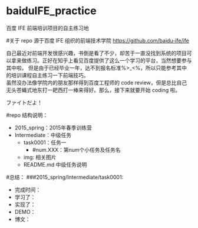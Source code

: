 # baiduIFE_practice
百度 IFE 前端培训项目的自主练习地

#关于 repo
源于百度 IFE 组织的前端技术学院 https://github.com/baidu-ife/ife

自己最近对前端开发很感兴趣，书倒是看了不少，却苦于一直没找到系统的项目可以拿来做练习。正好在知乎上看见百度提供了这么一个学习的平台，当然想要参与其中啦。
但是由于已经毕业一年，达不到报名标准%>_<%，所以只能参考其中的培训课程自主练习一下前端技巧。        
虽然没办法像学院内的朋友那样得到百度工程师的 code review，但是总比自己无头苍蝇式地东打一耙西打一棒来得好。那么，接下来就要开始 coding 啦。

ファイトだよ！

#repo 结构说明：
 - 2015_spring：2015年春季训练营
  - Intermediate：中级任务
    - task0001：任务一
      - #num.XXX：第num个小任务及任务名
    - img: 相关图片
    - README.md 中级任务说明

#总结：
###2015_spring/Intermediate/task0001:
  - 完成时间：
  - 学习了：
  - 实现了：
  - DEMO：
  - 博文：
